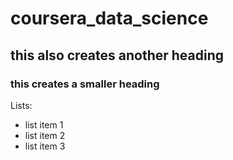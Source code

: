 # coursera_data_science

## this also creates another heading
### this creates a smaller heading

Lists:

* list item 1
* list item 2
* list item 3 
